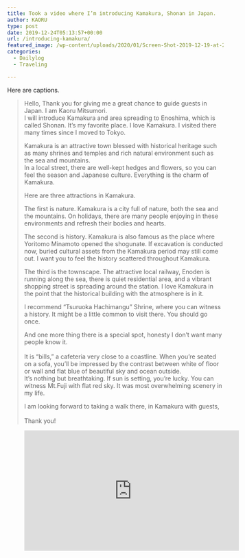 ```yaml
---
title: Took a video where I’m introducing Kamakura, Shonan in Japan.
author: KAORU
type: post
date: 2019-12-24T05:13:57+00:00
url: /introducing-kamakura/
featured_image: /wp-content/uploads/2020/01/Screen-Shot-2019-12-19-at-21.27.23.png
categories:
  - Dailylog
  - Traveling

---
```

Here are captions.

<blockquote class="wp-block-quote">
  <p>
    Hello, Thank you for giving me a great chance to guide guests in Japan. I am Kaoru Mitsumori.<br />I will introduce Kamakura and area spreading to Enoshima, which is called Shonan. It&#8217;s my favorite place. I love Kamakura. I visited there many times since I moved to Tokyo.
  </p>
  
  <p>
    Kamakura is an attractive town blessed with historical heritage such as many shrines and temples and rich natural environment such as the sea and mountains.<br />In a local street, there are well-kept hedges and flowers, so you can feel the season and Japanese culture. Everything is the charm of Kamakura.
  </p>
  
  <p>
    Here are three attractions in Kamakura.
  </p>
  
  <p>
    The first is nature. Kamakura is a city full of nature, both the sea and the mountains. On holidays, there are many people enjoying in these environments and refresh their bodies and hearts.
  </p>
  
  <p>
    The second is history. Kamakura is also famous as the place where Yoritomo Minamoto opened the shogunate. If excavation is conducted now, buried cultural assets from the Kamakura period may still come out. I want you to feel the history scattered throughout Kamakura.
  </p>
  
  <p>
    The third is the townscape. The attractive local railway, Enoden is running along the sea, there is quiet residential area, and a vibrant shopping street is spreading around the station. I love Kamakura in the point that the historical building with the atmosphere is in it.
  </p>
  
  <p>
    I recommend &#8220;Tsuruoka Hachimangu&#8221; Shrine, where you can witness a history. It might be a little common to visit there. You should go once.
  </p>
  
  <p>
    And one more thing there is a special spot, honesty I don&#8217;t want many people know it.<br /><br />It is &#8220;bills,&#8221; a cafeteria very close to a coastline. When you&#8217;re seated on a sofa, you&#8217;ll be impressed by the contrast between white of floor or wall and flat blue of beautiful sky and ocean outside.<br />It&#8217;s nothing but breathtaking. If sun is setting, you&#8217;re lucky. You can witness Mt.Fuji with flat red sky. It was most overwhelming scenery in my life.
  </p>
  
  <p>
    I am looking forward to taking a walk there, in Kamakura with guests,<br /><br />Thank you!
  </p>
</blockquote><figure class="wp-block-embed-youtube wp-block-embed is-type-video is-provider-youtube wp-embed-aspect-16-9 wp-has-aspect-ratio">

<div class="wp-block-embed__wrapper">
  <iframe title="Introducing Kamakura, Shonan in Japan" width="500" height="281" src="https://www.youtube.com/embed/s2C4rVFRzcY?start=53&#038;feature=oembed" frameborder="0" allow="accelerometer; autoplay; encrypted-media; gyroscope; picture-in-picture" allowfullscreen></iframe>
</div></figure>